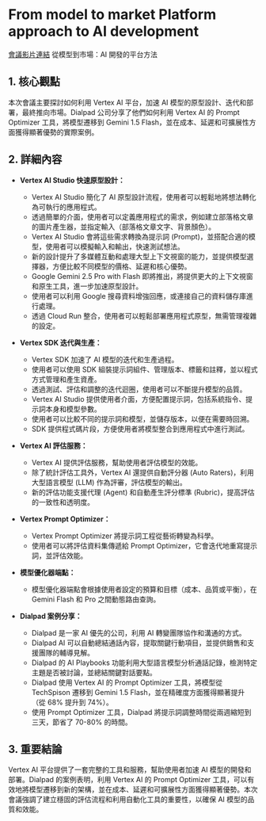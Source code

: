 # From model to market Platform approach to AI development
[會議影片連結](https://www.youtube.com/watch?v=c43ZBUqeqfA)
從模型到市場：AI 開發的平台方法

## 1. 核心觀點

本次會議主要探討如何利用 Vertex AI 平台，加速 AI 模型的原型設計、迭代和部署，最終推向市場。Dialpad 公司分享了他們如何利用 Vertex AI 的 Prompt Optimizer 工具，將模型遷移到 Gemini 1.5 Flash，並在成本、延遲和可擴展性方面獲得顯著優勢的實際案例。

## 2. 詳細內容

*   **Vertex AI Studio 快速原型設計：**
    *   Vertex AI Studio 簡化了 AI 原型設計流程，使用者可以輕鬆地將想法轉化為可執行的應用程式。
    *   透過簡單的介面，使用者可以定義應用程式的需求，例如建立部落格文章的圖片產生器，並指定輸入（部落格文章文字、背景顏色）。
    *   Vertex AI Studio 會將這些需求轉換為提示詞 (Prompt)，並搭配合適的模型，使用者可以模擬輸入和輸出，快速測試想法。
    *   新的設計提升了多媒體互動和處理大型上下文視窗的能力，並提供模型選擇器，方便比較不同模型的價格、延遲和核心優勢。
    *   Google Gemini 2.5 Pro with Flash 即將推出，將提供更大的上下文視窗和原生工具，進一步加速原型設計。
    *   使用者可以利用 Google 搜尋資料增強回應，或連接自己的資料儲存庫進行處理。
    *   透過 Cloud Run 整合，使用者可以輕鬆部署應用程式原型，無需管理複雜的設定。

*   **Vertex SDK 迭代與生產：**
    *   Vertex SDK 加速了 AI 模型的迭代和生產過程。
    *   使用者可以使用 SDK 組裝提示詞組件、管理版本、標籤和註釋，並以程式方式管理和產生資產。
    *   透過測試、評估和調整的迭代迴圈，使用者可以不斷提升模型的品質。
    *   Vertex AI Studio 提供使用者介面，方便配置提示詞，包括系統指令、提示詞本身和模型參數。
    *   使用者可以比較不同的提示詞和模型，並儲存版本，以便在需要時回溯。
    *   SDK 提供程式碼片段，方便使用者將模型整合到應用程式中進行測試。

*   **Vertex AI 評估服務：**
    *   Vertex AI 提供評估服務，幫助使用者評估模型的效能。
    *   除了統計評估工具外，Vertex AI 還提供自動評分器 (Auto Raters)，利用大型語言模型 (LLM) 作為評審，評估模型的輸出。
    *   新的評估功能支援代理 (Agent) 和自動產生評分標準 (Rubric)，提高評估的一致性和透明度。

*   **Vertex Prompt Optimizer：**
    *   Vertex Prompt Optimizer 將提示詞工程從藝術轉變為科學。
    *   使用者可以將評估資料集傳遞給 Prompt Optimizer，它會迭代地重寫提示詞，並評估效能。

*   **模型優化器端點：**
    *   模型優化器端點會根據使用者設定的預算和目標（成本、品質或平衡），在 Gemini Flash 和 Pro 之間動態路由查詢。

*   **Dialpad 案例分享：**
    *   Dialpad 是一家 AI 優先的公司，利用 AI 轉變團隊協作和溝通的方式。
    *   Dialpad AI 可以自動總結通話內容，提取關鍵行動項目，並提供銷售和支援團隊的輔導見解。
    *   Dialpad 的 AI Playbooks 功能利用大型語言模型分析通話記錄，檢測特定主題是否被討論，並總結關鍵對話要點。
    *   Dialpad 使用 Vertex AI 的 Prompt Optimizer 工具，將模型從 TechSpison 遷移到 Gemini 1.5 Flash，並在精確度方面獲得顯著提升（從 68% 提升到 74%）。
    *   使用 Prompt Optimizer 工具，Dialpad 將提示詞調整時間從兩週縮短到三天，節省了 70-80% 的時間。

## 3. 重要結論

Vertex AI 平台提供了一套完整的工具和服務，幫助使用者加速 AI 模型的開發和部署。Dialpad 的案例表明，利用 Vertex AI 的 Prompt Optimizer 工具，可以有效地將模型遷移到新的架構，並在成本、延遲和可擴展性方面獲得顯著優勢。本次會議強調了建立穩固的評估流程和利用自動化工具的重要性，以確保 AI 模型的品質和效能。
